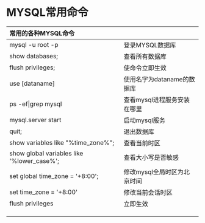 # MYSQL常用命令

| 常用的各种MYSQL命令 |  |
| :--- | :--- |
| mysql -u root -p | 登录MYSQL数据库 |
| show databases; | 查看所有数据库 |
| flush privileges; | 使命令立即生效 |
| use [dataname] | 使用名字为dataname的数据库 |
| ps -ef\|grep mysql | 查看mysql进程服务安装在哪里 |
| mysql.server start | 启动mysql服务 |    
| quit; | 退出数据库 |
| show variables like "%time_zone%"; | 查看当前时区 |
| show global variables like '%lower_case%'; | 查看大小写是否敏感 |
| set global time_zone = '+8:00'; | 修改mysql全局时区为北京时间 |
| set time_zone = '+8:00' | 修改当前会话时区 |
| flush privileges | 立即生效 |
|  |  |
|  |  |
|  |  |





























































